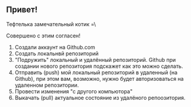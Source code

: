 ## Привет!

Тефтелька замечательный котик =\

Совершено с этим согласен!

1. Создали аккаунт на Github.com
2. Создать локальнвй репозиторий
3. "Подружить" локальный и удалённый репозиторий. Github при создании нового репозитория подскажет как это можно сделать.
4. Отправить (push) мой локальный репозиторий в удаленный (на Github), при этом вам, возможно, нужно будет авторизоваться на удаленном репозитории.
5. Провести изменения "с другого компьютора"
6. Выкачать (pull) актуальное состояние из удалёного репоозитория.
